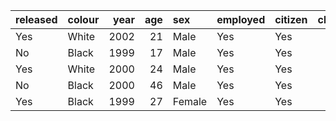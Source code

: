 | released   | colour   |   year |   age | sex    | employed   | citizen   |   checks |
|:-----------|:---------|-------:|------:|:-------|:-----------|:----------|---------:|
| Yes        | White    |   2002 |    21 | Male   | Yes        | Yes       |        3 |
| No         | Black    |   1999 |    17 | Male   | Yes        | Yes       |        3 |
| Yes        | White    |   2000 |    24 | Male   | Yes        | Yes       |        3 |
| No         | Black    |   2000 |    46 | Male   | Yes        | Yes       |        1 |
| Yes        | Black    |   1999 |    27 | Female | Yes        | Yes       |        1 |